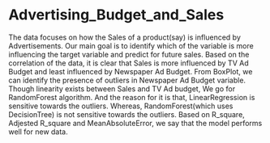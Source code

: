 # Advertising_Budget_and_Sales
The data focuses on how the Sales of a product(say) is influenced by Advertisements.
Our main goal is to identify which of the variable is more influencing the target variable and predict for future sales.
Based on the correlation of the data, it is clear that Sales is more influenced by TV Ad Budget and least influenced by Newspaper Ad Budget.
From BoxPlot, we can identify the presence of outliers in Newspaper Ad Budget variable.
Though linearity exists between Sales and TV Ad budget, We go for RandomForest algorithm. And the reason for it is that, LinearRegression is sensitive towards the outliers. Whereas, RandomForest(which uses DecisionTree) is not sensitive towards the outliers.
Based on R_square, Adjested R_square and MeanAbsoluteError, we say that the model performs well for new data.
